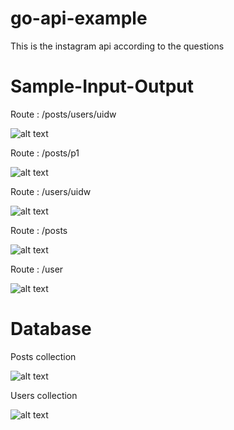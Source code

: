 # go-api-example

This is the instagram api according to the questions

# Sample-Input-Output

Route : /posts/users/uidw

![alt text](https://res.cloudinary.com/blog2345/image/upload/v1633784843/Screenshot_from_2021-10-09_18-34-48_mdvisn.png)

Route : /posts/p1

![alt text](https://res.cloudinary.com/blog2345/image/upload/v1633784843/Screenshot_from_2021-10-09_18-34-53_h6mgwt.png)

Route : /users/uidw

![alt text](https://res.cloudinary.com/blog2345/image/upload/v1633784843/Screenshot_from_2021-10-09_18-34-56_wg0rgb.png)

Route : /posts

![alt text](https://res.cloudinary.com/blog2345/image/upload/v1633784843/Screenshot_from_2021-10-09_18-36-10_gj6jqj.png)

Route : /user

![alt text](https://res.cloudinary.com/blog2345/image/upload/v1633784843/Screenshot_from_2021-10-09_18-35-53_hqq0d9.png)

# Database

Posts collection

![alt text](https://res.cloudinary.com/blog2345/image/upload/v1633800402/Screenshot_from_2021-10-09_22-55-29_a6egys.png)

Users collection

![alt text](https://res.cloudinary.com/blog2345/image/upload/v1633800402/Screenshot_from_2021-10-09_22-55-41_d1gwaq.png)
